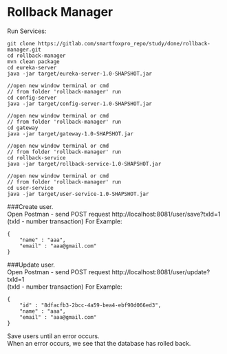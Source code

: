 # Rollback Manager

Run Services: 

```
git clone https://gitlab.com/smartfoxpro_repo/study/done/rollback-manager.git
cd rollback-manager
mvn clean package
cd eureka-server
java -jar target/eureka-server-1.0-SHAPSHOT.jar

//open new window terminal or cmd
// from folder 'rollback-manager' run 
cd config-server
java -jar target/config-server-1.0-SHAPSHOT.jar

//open new window terminal or cmd
// from folder 'rollback-manager' run 
cd gateway
java -jar target/gateway-1.0-SHAPSHOT.jar

//open new window terminal or cmd
// from folder 'rollback-manager' run 
cd rollback-service
java -jar target/rollback-service-1.0-SHAPSHOT.jar

//open new window terminal or cmd
// from folder 'rollback-manager' run 
cd user-service
java -jar target/user-service-1.0-SHAPSHOT.jar
```
###Create user.   
Open Postman - send POST request http://localhost:8081/user/save?txId=1  
(txId - number transaction)
For Example:

```
{
    "name" : "aaa",
    "email" : "aaa@gmail.com"
}
```
###Update user.   
Open Postman - send POST request http://localhost:8081/user/update?txId=1  
(txId - number transaction)
For Example:

```
{
    "id" : "8dfacfb3-2bcc-4a59-bea4-ebf90d066ed3",
    "name" : "aaa",
    "email" : "aaa@gmail.com"
}
```
Save users until an error occurs.  
When an error occurs, we see that the database has rolled back.
 

